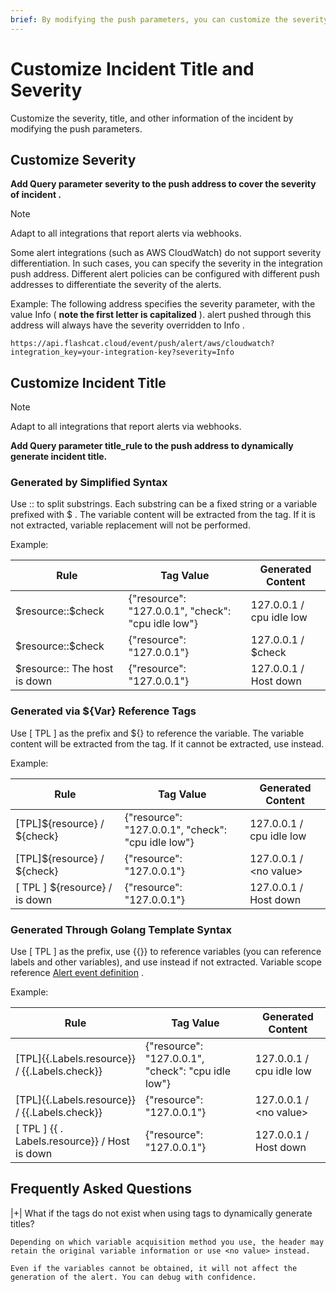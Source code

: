 ```yaml
---
brief: By modifying the push parameters, you can customize the severity and title of the incident
---
```


# Customize Incident Title and Severity

Customize the severity, title, and other information of the incident by modifying the push parameters.

## Customize Severity

**Add Query parameter severity to the push address to cover the severity of incident .**

> [!NOTE]
> Adapt to all integrations that report alerts via webhooks.

Some alert integrations (such as AWS CloudWatch) do not support severity differentiation. In such cases, you can specify the severity in the integration push address. Different alert policies can be configured with different push addresses to differentiate the severity of the alerts.

Example: The following address specifies the severity parameter, with the value Info ( **note the first letter is capitalized** ). alert pushed through this address will always have the severity overridden to Info .
```
https://api.flashcat.cloud/event/push/alert/aws/cloudwatch?integration_key=your-integration-key?severity=Info
```

## Customize Incident Title

> [!NOTE]
> Adapt to all integrations that report alerts via webhooks.

**Add Query parameter title_rule to the push address to dynamically generate incident title.**

### Generated by Simplified Syntax

Use :: to split substrings. Each substring can be a fixed string or a variable prefixed with $ . The variable content will be extracted from the tag. If it is not extracted, variable replacement will not be performed.

Example:

| Rule | Tag Value | Generated Content |
| --- | ---| ---- |
|\$resource::\$check | {"resource": "127.0.0.1", "check": "cpu idle low"} | 127.0.0.1 / cpu idle low |
|\$resource::\$check | {"resource": "127.0.0.1"} | 127.0.0.1 / \$check |
|$resource:: The host is down | {"resource": "127.0.0.1"} | 127.0.0.1 / Host down |

### Generated via ${Var} Reference Tags

Use [ TPL ] as the prefix and ${} to reference the variable. The variable content will be extracted from the tag. If it cannot be extracted, use <no value> instead.

Example:

| Rule | Tag Value | Generated Content |
| --- | ---| ---- |
|[TPL]\${resource} / \${check}| {"resource": "127.0.0.1", "check": "cpu idle low"} | 127.0.0.1 / cpu idle low |
|[TPL]\${resource} / \${check} | {"resource": "127.0.0.1"} | 127.0.0.1 / \<no value\> |
|[ TPL ] ${resource} / is down | {"resource": "127.0.0.1"} | 127.0.0.1 / Host down |

### Generated Through Golang Template Syntax

Use [ TPL ] as the prefix, use {{}} to reference variables (you can reference labels and other variables), and use <no value> instead if not extracted. Variable scope reference [Alert event definition](/0) .

Example:

| Rule | Tag Value | Generated Content |
| --- | ---| ---- |
|[TPL]{{.Labels.resource}} / {{.Labels.check}}| {"resource": "127.0.0.1", "check": "cpu idle low"} | 127.0.0.1 / cpu idle low |
|[TPL]{{.Labels.resource}} / {{.Labels.check}} | {"resource": "127.0.0.1"} | 127.0.0.1 / \<no value\> |
|[ TPL ] {{ . Labels.resource}} / Host is down | {"resource": "127.0.0.1"} | 127.0.0.1 / Host down |

## Frequently Asked Questions

|+| What if the tags do not exist when using tags to dynamically generate titles?

    Depending on which variable acquisition method you use, the header may retain the original variable information or use <no value> instead.

    Even if the variables cannot be obtained, it will not affect the generation of the alert. You can debug with confidence.